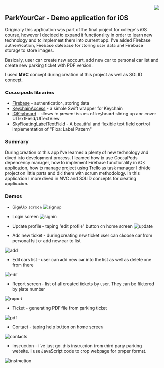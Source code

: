 <img src="https://github.com/DaianAiziatov/ParkYourCar-iOS/blob/master/Parking%20Space%20Booking%20System/Assets.xcassets/AppIcon.appiconset/Icon-180.png?raw=true" align="right"/>

## ParkYourCar - Demo application for iOS

Originally this application was part of the final project for college's iOS course, however I decided to expand it functionality in order to learn new technology and to implement them into current app. I've added Firebase authentication, Firebase datebase for storing user data and Firebase storage to store images.

Basically, user can create new account, add new car to personal car list and create new parking ticket with PDF version.

I used <b>MVC</b> concept during creation of this project as well as SOLID concept.

### Cocoapods libraries

- [Firebase](https://firebase.google.com) - authentication, storing data
- [KeychainAccess](https://github.com/kishikawakatsumi/KeychainAccess) - a simple Swift wrapper for Keychain
- [IQKeyboard](https://github.com/hackiftekhar/IQKeyboardManager) - allows to prevent issues of keyboard sliding up and cover UITextField/UITextView
- [SkyFloatingLabelTextField](https://github.com/Skyscanner/SkyFloatingLabelTextField) - A beautiful and flexible text field control implementation of "Float Label Pattern"

### Summary

During creation of this app I've learned a plenty of new technology and dived into development process. I learned how to use CocoaPods dependency manager, how to implement Firebase functionality in iOS application, how to manage project using Trello as task manager I divide project on little parts and did them with scrum methodology. In this application I more dived in MVC and SOLID concepts for creating application.

### Demos

- SignUp screen
![signup](Demos/signup.gif)

- Login screen
![signin](Demos/signin.gif)

- Update profile - taping "edit profile" button on home screen
![update](Demos/updateprofile.gif)

- Add new ticket - during creating new ticket user can choose car from personal lsit or add new car to list

![add](Demos/addnewticket.gif)

- Edit cars list - user can add new car into the list as well as delete one from there

![edit](Demos/editcarlist.gif)

- Report screen - list of all created tickets by user. They can be filetered by plate number

![report](Demos/report.gif)

- Ticket - generating PDF file from parking ticket

![pdf](Demos/receipt-generatepdf.gif)

- Contact - taping help button on home screen

![contacts](Demos/contacts.gif)

- Instruction - I've just got this instruction from third party parking website. I use JavaScript code to crop webpage for proper format.

![instruction](Demos/instruction.gif)

